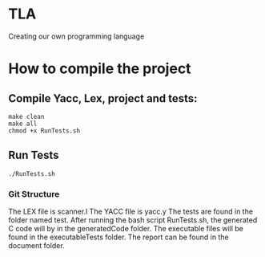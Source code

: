 # TLA
Creating our own programming language

# How to compile the project
## Compile Yacc, Lex, project and tests:
```
make clean
make all
chmod +x RunTests.sh
```
## Run Tests
```
./RunTests.sh
```

### Git Structure
The LEX file is scanner.l
The YACC file is yacc.y
The tests are found in the folder named test. After running the bash script RunTests.sh, the generated C code will by in the generatedCode folder. The executable files will be found in the executableTests folder. 
The report can be found in the document folder.
